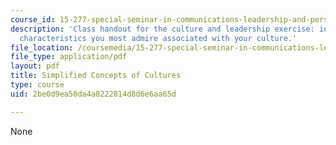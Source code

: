 ```yaml
---
course_id: 15-277-special-seminar-in-communications-leadership-and-personal-effectiveness-coaching-fall-2008
description: 'Class handout for the culture and leadership exercise: identify leadership
  characteristics you most admire associated with your culture.'
file_location: /coursemedia/15-277-special-seminar-in-communications-leadership-and-personal-effectiveness-coaching-fall-2008/2be0d9ea50da4a0222814d8d6e6aa65d_handout_5a.pdf
file_type: application/pdf
layout: pdf
title: Simplified Concepts of Cultures
type: course
uid: 2be0d9ea50da4a0222814d8d6e6aa65d

---
```

None